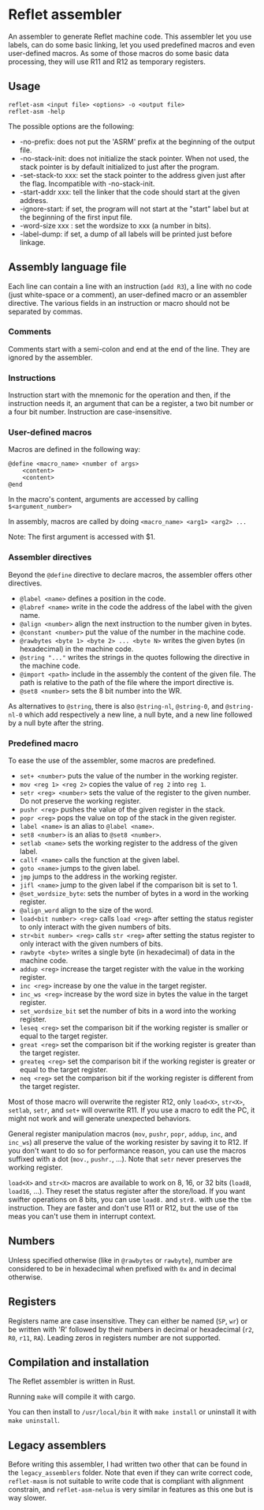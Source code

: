 # Reflet assembler

An assembler to generate Reflet machine code. This assembler let you use labels, can do some basic linking, let you used predefined macros and even user-defined macros. As some of those macros do some basic data processing, they will use R11 and R12 as temporary registers.


## Usage

```
reflet-asm <input file> <options> -o <output file>
reflet-asm -help
```
The possible options are the following:

* -no-prefix: does not put the 'ASRM' prefix at the beginning of the output file.
* -no-stack-init: does not initialize the stack pointer. When not used, the stack pointer is by default initialized to just after the program.
* -set-stack-to xxx: set the stack pointer to the address given just after the flag. Incompatible with -no-stack-init.
* -start-addr xxx: tell the linker that the code should start at the given address. 
* -ignore-start: if set, the program will not start at the "start" label but at the beginning of the first input file.
* -word-size xxx : set the wordsize to xxx (a number in bits).
* -label-dump: if set, a dump of all labels will be printed just before linkage.

## Assembly language file

Each line can contain a line with an instruction (`add R3`), a line with no code (just white-space or a comment), an user-defined macro or an assembler directive. The various fields in an instruction or macro should not be separated by commas.

### Comments

Comments start with a semi-colon and end at the end of the line. They are ignored by the assembler.

### Instructions

Instruction start with the mnemonic for the operation and then, if the instruction needs it, an argument that can be a register, a two bit number or a four bit number. Instruction are case-insensitive.

### User-defined macros

Macros are defined in the following way:
```
@define <macro_name> <number of args>
    <content>
    <content>
@end
```

In the macro's content, arguments are accessed by calling `$<argument_number>`

In assembly, macros are called by doing `<macro_name> <arg1> <arg2> ...`

Note: The first argument is accessed with $1.

### Assembler directives

Beyond the `@define` directive to declare macros, the assembler offers other directives.

* `@label <name>` defines a position in the code.
* `@labref <name>` write in the code the address of the label with the given name.
* `@align <number>` align the next instruction to the number given in bytes.
* `@constant <number>` put the value of the number in the machine code.
* `@rawbytes <byte 1> <byte 2> ... <byte N>` writes the given bytes (in hexadecimal) in the machine code.
* `@string "..."` writes the strings in the quotes following the directive in the machine code.
* `@import <path>` include in the assembly the content of the given file. The path is relative to the path of the file where the import directive is.
* `@set8 <number>` sets the 8 bit number into the WR.

As alternatives to `@string`, there is also `@string-nl`, `@string-0`, and `@string-nl-0` which add respectively a new line, a null byte, and a new line followed by a null byte after the string.

### Predefined macro

To ease the use of the assembler, some macros are predefined.

* `set+ <number>` puts the value of the number in the working register.
* `mov <reg 1> <reg 2>` copies the value of `reg 2` into `reg 1`.
* `setr <reg> <number>` sets the value of the register to the given number. Do not preserve the working register.
* `pushr <reg>` pushes the value of the given register in the stack.
* `popr <reg>` pops the value on top of the stack in the given register.
* `label <name>` is an alias to `@label <name>`.
* `set8 <number>` is an alias to `@set8 <number>`.
* `setlab <name>` sets the working register to the address of the given label.
* `callf <name>` calls the function at the given label.
* `goto <name>` jumps to the given label.
* `jmp` jumps to the address in the working register.
* `jifl <name>` jump  to the given label if the comparison bit is set to 1.
* `@set_wordsize_byte`: sets the number of bytes in a word in the working register.
* `@align_word` align to the size of the word.
* `load<bit number> <reg>` calls `load <reg>` after setting the status register to only interact with the given numbers of bits.
* `str<bit number> <reg>` calls `str <reg>` after setting the status register to only interact with the given numbers of bits.
* `rawbyte <byte>` writes a single byte (in hexadecimal) of data in the machine code.
* `addup <reg>` increase the target register with the value in the working register.
* `inc <reg>` increase by one the value in the target register.
* `inc_ws <reg>` increase by the word size in bytes the value in the target register.
* `set_wordsize_bit` set the number of bits in a word into the working register.
* `leseq <reg>` set the comparison bit if the working register is smaller or equal to the target register.
* `great <reg>` set the comparison bit if the working register is greater than the target register.
* `greateq <reg>` set the comparison bit if the working register is greater or equal to the target register.
* `neq <reg>` set the comparison bit if the working register is different from the target register.

Most of those macro will overwrite the register R12, only `load<X>`, `str<X>`, `setlab`, `setr`, and `set+` will overwrite R11. If you use a macro to edit the PC, it might not work and will generate unexpected behaviors.

General register manipulation macros (`mov`, `pushr`, `popr`, `addup`, `inc`, and `inc_ws`) all preserve the value of the working resister by saving it to R12. If you don't want to do so for performance reason, you can use the macros suffixed with a dot (`mov.`, `pushr.`, ...). Note that `setr` never preserves the working register.

`load<X>` and `str<X>` macros are available to work on 8, 16, or 32 bits (`load8`, `load16`, ...). They reset the status register after the store/load. If you want swifter operations on 8 bits, you can use `load8.` and `str8.` with use the `tbm` instruction. They are faster and don't use R11 or R12, but the use of `tbm` meas you can't use them in interrupt context.

## Numbers

Unless specified otherwise (like in  `@rawbytes` or `rawbyte`), number are considered to be in hexadecimal when prefixed with `0x` and in decimal otherwise.

## Registers

Registers name are case insensitive. They can either be named (`SP`, `wr`) or be written with 'R' followed by their numbers in decimal or hexadecimal (`r2`, `R0`, `r11`, `RA`). Leading zeros in registers number are not supported.

## Compilation and installation

The Reflet assembler is written in Rust.

Running `make` will compile it with cargo.

You can then install to `/usr/local/bin` it with `make install` or uninstall it with `make uninstall`.

## Legacy assemblers

Before writing this assembler, I had written two other that can be found in the `legacy_assemblers` folder. Note that even if they can write correct code, `reflet-masm` is not suitable to write code that is compliant with alignment constrain, and `reflet-asm-nelua` is very similar in features as this one but is way slower.

